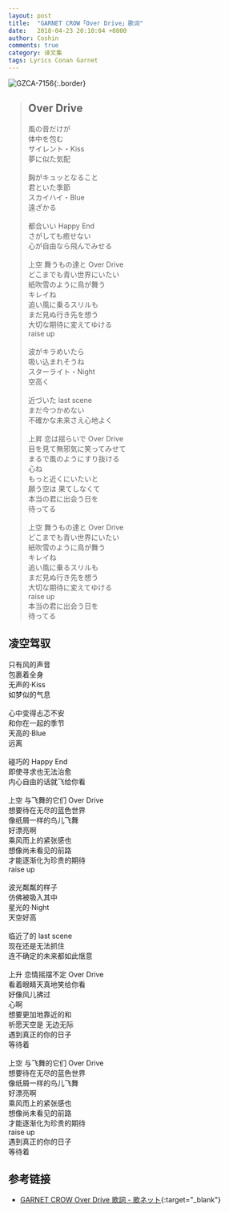 ```yaml
---
layout: post
title:  "GARNET CROW「Over Drive」歌词"
date:   2018-04-23 20:10:04 +0800
author: Coshin
comments: true
category: 译文集
tags: Lyrics Conan Garnet
---
```

![GZCA-7156](https://ganekuro.github.io/images/discography/single/GZCA-7156.jpg){:.border}

<blockquote class="original">
  <h2>Over Drive</h2>
  <p>
    風の音だけが<br>
    体中を包む<br>
    サイレント・Kiss<br>
    夢に似た気配<br>
    <br>
    胸がキュッとなること<br>
    君といた季節<br>
    スカイハイ・Blue<br>
    遠ざかる<br>
    <br>
    都合いい Happy End<br>
    さがしても癒せない<br>
    心が自由なら飛んでみせる<br>
    <br>
    上空 舞うもの達と Over Drive<br>
    どこまでも青い世界にいたい<br>
    紙吹雪のように鳥が舞う<br>
    キレイね<br>
    追い風に乗るスリルも<br>
    まだ見ぬ行き先を想う<br>
    大切な期待に変えてゆける<br>
    raise up<br>
    <br>
    波がキラめいたら<br>
    吸い込まれそうね<br>
    スターライト・Night<br>
    空高く<br>
    <br>
    近づいた last scene<br>
    まだ今つかめない<br>
    不確かな未来さえ心地よく<br>
    <br>
    上昇 恋は揺らいで Over Drive<br>
    目を見て無邪気に笑ってみせて<br>
    まるで風のようにすり抜ける<br>
    心ね<br>
    もっと近くにいたいと<br>
    願う空は 果てしなくて<br>
    本当の君に出会う日を<br>
    待ってる<br>
    <br>
    上空 舞うもの達と Over Drive<br>
    どこまでも青い世界にいたい<br>
    紙吹雪のように鳥が舞う<br>
    キレイね<br>
    追い風に乗るスリルも<br>
    まだ見ぬ行き先を想う<br>
    大切な期待に変えてゆける<br>
    raise up<br>
    本当の君に出会う日を<br>
    待ってる
  </p>
</blockquote>

<div class="translation">
  <h2>凌空驾驭</h2>
  <p>
    只有风的声音<br>
    包裹着全身<br>
    无声的·Kiss<br>
    如梦似的气息<br>
    <br>
    心中变得忐忑不安<br>
    和你在一起的季节<br>
    天高的·Blue<br>
    远离<br>
    <br>
    碰巧的 Happy End<br>
    即使寻求也无法治愈<br>
    内心自由的话就飞给你看<br>
    <br>
    上空 与飞舞的它们 Over Drive<br>
    想要待在无尽的蓝色世界<br>
    像纸屑一样的鸟儿飞舞<br>
    好漂亮啊<br>
    乘风而上的紧张感也<br>
    想像尚未看见的前路<br>
    才能逐渐化为珍贵的期待<br>
    raise up<br>
    <br>
    波光粼粼的样子<br>
    仿佛被吸入其中<br>
    星光的·Night<br>
    天空好高<br>
    <br>
    临近了的 last scene<br>
    现在还是无法抓住<br>
    连不确定的未来都如此惬意<br>
    <br>
    上升 恋情摇摆不定 Over Drive<br>
    看着眼睛天真地笑给你看<br>
    好像风儿拂过<br>
    心啊<br>
    想要更加地靠近的和<br>
    祈愿天空是 无边无际<br>
    遇到真正的你的日子<br>
    等待着<br>
    <br>
    上空 与飞舞的它们 Over Drive<br>
    想要待在无尽的蓝色世界<br>
    像纸屑一样的鸟儿飞舞<br>
    好漂亮啊<br>
    乘风而上的紧张感也<br>
    想像尚未看见的前路<br>
    才能逐渐化为珍贵的期待<br>
    raise up<br>
    遇到真正的你的日子<br>
    等待着
  </p>
</div>

## 参考链接

* [GARNET CROW Over Drive 歌詞 - 歌ネット](https://www.uta-net.com/song/93464/){:target="_blank"}
